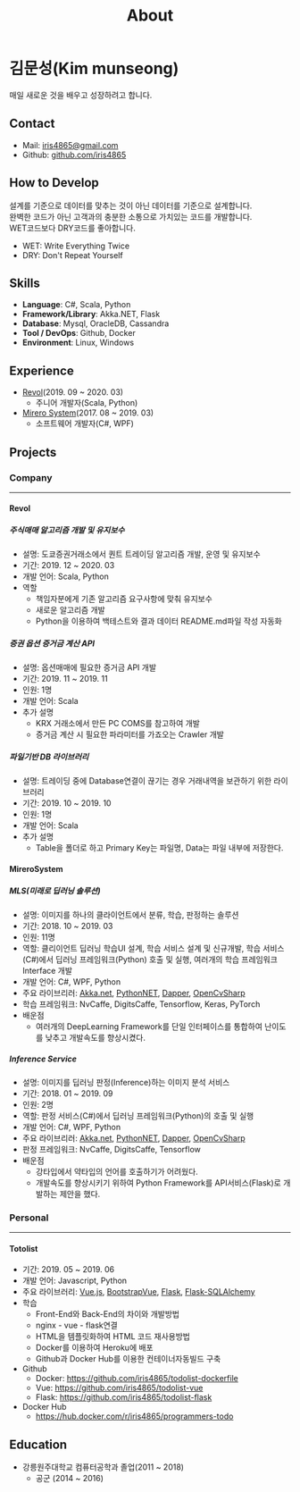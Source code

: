 ﻿---
layout: about
title: About
menu: true
order: 10
---

# 김문성(Kim munseong)
매일 새로운 것을 배우고 성장하려고 합니다.

## Contact
- Mail: iris4865@gmail.com
- Github: [github.com/iris4865](https://github.com/iris4865)


## How to Develop
설계를 기준으로 데이터를 맞추는 것이 아닌 데이터를 기준으로 설계합니다.  
완벽한 코드가 아닌 고객과의 충분한 소통으로 가치있는 코드를 개발합니다.  
WET코드보다 DRY코드를 좋아합니다.
- WET: Write Everything Twice
- DRY: Don't Repeat Yourself


## Skills
- **Language**: C#, Scala, Python
- **Framework/Library**: Akka.NET, Flask
- **Database**: Mysql, OracleDB, Cassandra
- **Tool / DevOps**: Github, Docker
- **Environment**: Linux, Windows


## Experience
- [Revol](https://revol.io/home)(2019. 09 ~ 2020. 03)
  - 주니어 개발자(Scala, Python)
- [Mirero System](http://www.mirero.co.kr/)(2017. 08 ~ 2019. 03)
  - 소프트웨어 개발자(C#, WPF)


## Projects
### Company
---
#### Revol
##### 주식매매 알고리즘 개발 및 유지보수
- 설명: 도쿄증권거래소에서 퀀트 트레이딩 알고리즘 개발, 운영 및 유지보수
- 기간: 2019. 12 ~ 2020. 03
- 개발 언어: Scala, Python
- 역할
  - 책임자분에게 기존 알고리즘 요구사항에 맞춰 유지보수
  - 새로운 알고리즘 개발
  - Python을 이용하여 백테스트와 결과 데이터 README.md파일 작성 자동화

##### 증권 옵션 증거금 계산 API
- 설명: 옵션매매에 필요한 증거금 API 개발
- 기간: 2019. 11 ~ 2019. 11
- 인원: 1명
- 개발 언어: Scala
- 추가 설명
  - KRX 거래소에서 만든 PC COMS를 참고하여 개발
  - 증거금 계산 시 필요한 파라미터를 가죠오는 Crawler 개발

##### 파일기반 DB 라이브러리
- 설명: 트레이딩 중에 Database연결이 끊기는 경우 거래내역을 보관하기 위한 라이브러리
- 기간: 2019. 10 ~ 2019. 10
- 인원: 1명
- 개발 언어: Scala
- 추가 설명
  - Table을 폴더로 하고 Primary Key는 파일명, Data는 파일 내부에 저장한다.

#### MireroSystem
##### MLS(미래로 딥러닝 솔루션)
- 설명: 이미지를 하나의 클라이언트에서 분류, 학습, 판정하는 솔루션
- 기간: 2018. 10 ~ 2019. 03
- 인원: 11명
- 역할: 클리이언트 딥러닝 학습UI 설계, 학습 서비스 설계 및 신규개발, 학습 서비스(C#)에서 딥러닝 프레임워크(Python) 호출 및 실행, 여러개의 학습 프레임워크 Interface 개발
- 개발 언어: C#, WPF, Python
- 주요 라이브리러: [Akka.net](https://github.com/akkadotnet/akka.net), [PythonNET](https://github.com/pythonnet/pythonnet), [Dapper](https://github.com/StackExchange/Dapper), [OpenCvSharp](https://github.com/shimat/opencvsharp)
- 학습 프레임워크: NvCaffe, DigitsCaffe, Tensorflow, Keras, PyTorch
- 배운점
  - 여러개의 DeepLearning Framework를 단일 인터페이스를 통합하여 난이도를 낮추고 개발속도를 향상시켰다.

##### Inference Service
- 설명: 이미지를 딥러닝 판정(Inference)하는 이미지 분석 서비스
- 기간: 2018. 01 ~ 2019. 09
- 인원: 2명
- 역할: 판정 서비스(C#)에서 딥러닝 프레임워크(Python)의 호출 및 실행
- 개발 언어: C#, WPF, Python
- 주요 라이브리러: [Akka.net](https://github.com/akkadotnet/akka.net), [PythonNET](https://github.com/pythonnet/pythonnet), [Dapper](https://github.com/StackExchange/Dapper), [OpenCvSharp](https://github.com/shimat/opencvsharp)
- 판정 프레임워크: NvCaffe, DigitsCaffe, Tensorflow
- 배운점
  - 강타입에서 약타입의 언어를 호출하기가 어려웠다.
  - 개발속도를 향상시키기 위하여 Python Framework를 API서비스(Flask)로 개발하는 제안을 했다.


### Personal
---
#### Totolist
- 기간: 2019. 05 ~ 2019. 06
- 개발 언어: Javascript, Python
- 주요 라이브러리: [Vue.js](https://github.com/vuejs/vue), [BootstrapVue](https://github.com/bootstrap-vue/bootstrap-vue), [Flask](https://github.com/pallets/flask/), [Flask-SQLAlchemy](https://github.com/pallets/flask-sqlalchemy/)
- 학습
  - Front-End와 Back-End의 차이와 개발방법
  - nginx - vue - flask연결
  - HTML을 템플릿화하여 HTML 코드 재사용방법
  - Docker를 이용하여 Heroku에 배포
  - Github과 Docker Hub를 이용한 컨테이너자동빌드 구축
- Github
  - Docker: https://github.com/iris4865/todolist-dockerfile
  - Vue: https://github.com/iris4865/todolist-vue
  - Flask: https://github.com/iris4865/todolist-flask
- Docker Hub
  - https://hub.docker.com/r/iris4865/programmers-todo


## Education
- 강릉원주대학교 컴퓨터공학과 졸업(2011 ~ 2018)
  - 공군 (2014 ~ 2016)